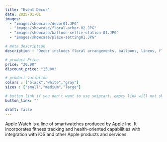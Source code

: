 ```yaml
---
title: "Event Decor"
date: 2025-01-01
images: 
  - "images/showcase/decor01.JPG"
  - "images/showcase/floral-arbor-02.JPG"
  - "images/showcase/balloon-selfie-station-01.JPG"
  - "images/showcase/place-setting01.JPG"

# meta description
description : "Decor includes floral arrangements, balloons, linens, flatware, etc."

# product Price
price: "30.00"
discount_price: "25.00"

# product variation
colors : ["black","white","gray"]
sizes : ["small","medium","large"]

# button link if you don't want to use snipcart. empty link will not show button
button_link: ""

draft: false
---
```


Apple Watch is a line of smartwatches produced by Apple Inc. It incorporates fitness tracking and health-oriented capabilities with integration with iOS and other Apple products and services.